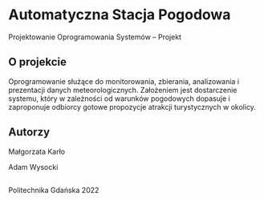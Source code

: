 # Automatyczna Stacja Pogodowa

Projektowanie Oprogramowania Systemów – Projekt

## O projekcie

Oprogramowanie służące do monitorowania, zbierania, analizowania i prezentacji danych meteorologicznych. Założeniem jest dostarczenie systemu, który w zależności od warunków pogodowych dopasuje i zaproponuje odbiorcy gotowe propozycje atrakcji turystycznych w okolicy.


## Autorzy

Małgorzata Karło 

Adam Wysocki

##

Politechnika Gdańska 2022
